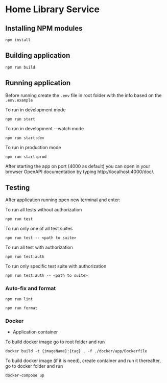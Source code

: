# Home Library Service

## Installing NPM modules

```
npm install
```

## Building application
```
npm run build
```
## Running application
Before running create the `.env` file in root folder with the info based on the `.env.example`

To run in development mode
```
npm run start
```
To run in development --watch mode
```
npm run start:dev
```
To run in production mode
```
npm run start:prod
```


After starting the app on port (4000 as default) you can open
in your browser OpenAPI documentation by typing http://localhost:4000/doc/.

## Testing

After application running open new terminal and enter:

To run all tests without authorization

```
npm run test
```

To run only one of all test suites

```
npm run test -- <path to suite>
```

To run all test with authorization

```
npm run test:auth
```

To run only specific test suite with authorization

```
npm run test:auth -- <path to suite>
```

### Auto-fix and format

```
npm run lint
```

```
npm run format
```

### Docker

- Application container

To build docker image go to root folder and run
```
docker build -t {imageName}:{tag} . -f ./docker/app/Dockerfile
```

To build docker image (if it is need), create container and run it thereafter, go to docker folder and run
```
docker-compose up
```